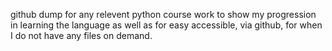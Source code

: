 github dump for any relevent python course work to show my progression in learning the language as well as for easy accessible, via github, for when I do not have any files on demand.
